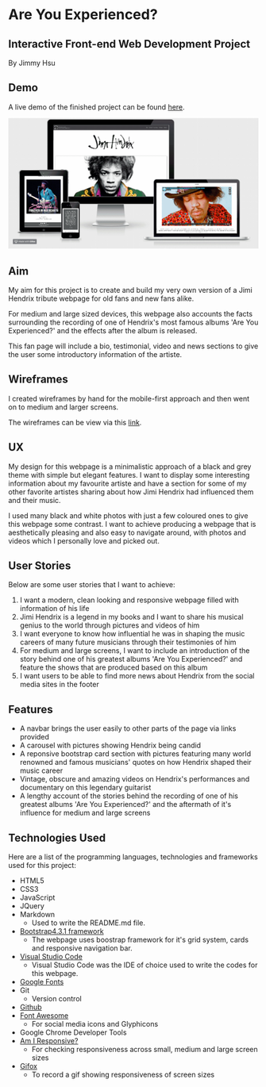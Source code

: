 # Are You Experienced? #
## Interactive Front-end Web Development Project ##
By Jimmy Hsu

## Demo
A live demo of the finished project can be found [here](https://papadum-is-nice.github.io/TGC-Milestone-Project-1/).

![Desktop Demo](https://raw.githubusercontent.com/papadum-is-nice/TGC-Milestone-Project-1/master/Images/hendrix.gif)


## Aim ##
My aim for this project is to create and build my very own version of a Jimi Hendrix tribute webpage for old fans and new fans alike. 

For medium and large sized devices, this webpage also accounts the facts surrounding the recording of one of Hendrix's most famous albums 'Are You Experienced?' and the effects after the album is released.

This fan page will include a bio, testimonial, video and news sections to give the user some introductory information of the artiste.

## Wireframes ##
I created wireframes by hand for the mobile-first approach and then went on to medium and larger screens. 

The wireframes can be view via this [link](assests/wireframes).

## UX ## 
My design for this webpage is a minimalistic approach of a black and grey theme with simple but elegant features. I want to display some interesting information about my favourite artiste and have a section for some of my other favorite artistes sharing about how Jimi Hendrix had influenced them and their music. 

I used many black and white photos with just a few coloured ones to give this webpage some contrast. I want to achieve producing a webpage that is aesthetically pleasing and also easy to navigate around, with photos and videos which I personally love and picked out.

## User Stories ##
Below are some user stories that I want to achieve:
1. I want a modern, clean looking and responsive webpage filled with information of his life
2. Jimi Hendrix is a legend in my books and I want to share his musical genius to the world through pictures and videos of him
3. I want everyone to know how influential he was in shaping the music careers of many future musicians through their testimonies of him
4. For medium and large screens, I want to include an introduction of the story behind one of his greatest albums 'Are You Experienced?' and feature the shows that are produced based on this album
5. I want users to be able to find more news about Hendrix from the social media sites in the footer

## Features ##
* A navbar brings the user easily to other parts of the page via links provided
* A carousel with pictures showing Hendrix being candid
* A reponsive bootstrap card section with pictures featuring many world renowned and famous musicians' quotes on how Hendrix shaped their music career
* Vintage, obscure and amazing videos on Hendrix's performances and documentary on this legendary guitarist
* A lengthy account of the stories behind the recording of one of his greatest albums 'Are You Experienced?' and the aftermath of it's influence for medium and large screens

## Technologies Used ##
Here are a list of the programming languages, technologies and frameworks used for this project:
* HTML5
* CSS3
* JavaScript
* JQuery 
* Markdown
    * Used to write the README.md file.
* [Bootstrap4.3.1 framework](https://getbootstrap.com/)
    * The webpage uses boostrap framework for it's grid system, cards and responsive navigation bar.
* [Visual Studio Code](https://code.visualstudio.com/)
    * Visual Studio Code was the IDE of choice used to write the codes for this webpage.
* [Google Fonts](https://fonts.google.com/)
* Git
    * Version control
* [Github](https://github.com)
* [Font Awesome](https://fontawesome.com/)
    * For social media icons and Glyphicons
* Google Chrome Developer Tools
* [Am I Responsive?](http://ami.responsivedesign.is/?url=#)
    * For checking responsiveness across small, medium and large screen sizes
* [Gifox](https://gifox.io/)
    * To record a gif showing responsiveness of screen sizes

    